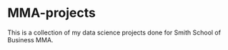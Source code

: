 # MMA-projects

This is a collection of my data science projects done for Smith School of Business MMA. 
